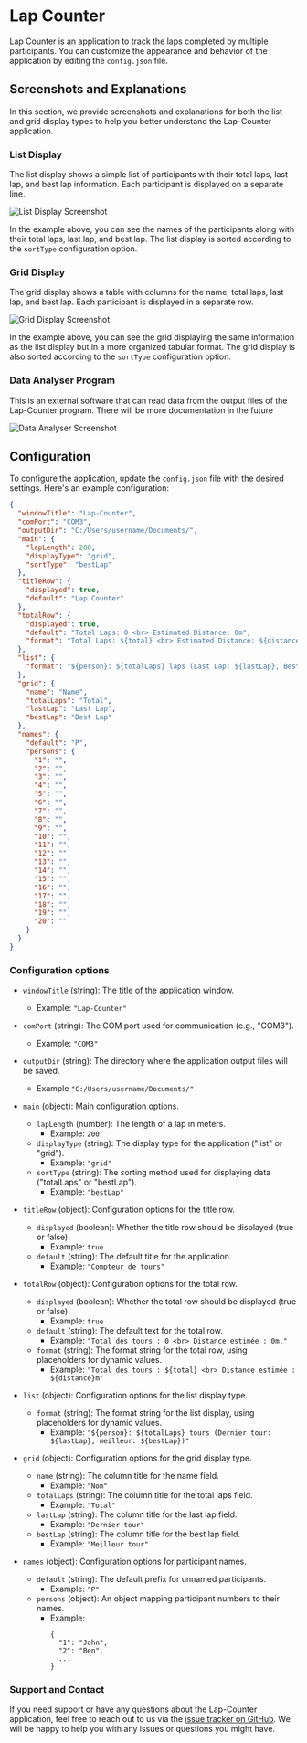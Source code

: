 # Lap Counter

Lap Counter is an application to track the laps completed by multiple participants. You can customize the appearance and behavior of the application by editing the `config.json` file.


## Screenshots and Explanations

In this section, we provide screenshots and explanations for both the list and grid display types to help you better understand the Lap-Counter application.

### List Display

The list display shows a simple list of participants with their total laps, last lap, and best lap information. Each participant is displayed on a separate line.

![List Display Screenshot](./screenshots/list-display.png)

In the example above, you can see the names of the participants along with their total laps, last lap, and best lap. The list display is sorted according to the `sortType` configuration option.

### Grid Display

The grid display shows a table with columns for the name, total laps, last lap, and best lap. Each participant is displayed in a separate row.

![Grid Display Screenshot](./screenshots/grid-display.png)

In the example above, you can see the grid displaying the same information as the list display but in a more organized tabular format. The grid display is also sorted according to the `sortType` configuration option.


### Data Analyser Program

This is an external software that can read data from the output files of the Lap-Counter program. There will be more documentation in the future

![Data Analyser Screenshot](./screenshots/data-analyser.png)


## Configuration

To configure the application, update the `config.json` file with the desired settings. Here's an example configuration:

```json
{
  "windowTitle": "Lap-Counter",
  "comPort": "COM3",
  "outputDir": "C:/Users/username/Documents/",
  "main": {
    "lapLength": 200,
    "displayType": "grid",
    "sortType": "bestLap"
  },
  "titleRow": {
    "displayed": true,
    "default": "Lap Counter"
  },
  "totalRow": {
    "displayed": true,
    "default": "Total Laps: 0 <br> Estimated Distance: 0m",
    "format": "Total Laps: ${total} <br> Estimated Distance: ${distance}m"
  },
  "list": {
    "format": "${person}: ${totalLaps} laps (Last Lap: ${lastLap}, Best: ${bestLap})"
  },
  "grid": {
    "name": "Name",
    "totalLaps": "Total",
    "lastLap": "Last Lap",
    "bestLap": "Best Lap"
  },
  "names": {
    "default": "P",
    "persons": {
      "1": "",
      "2": "",
      "3": "",
      "4": "",
      "5": "",
      "6": "",
      "7": "",
      "8": "",
      "9": "",
      "10": "",
      "11": "",
      "12": "",
      "13": "",
      "14": "",
      "15": "",
      "16": "",
      "17": "",
      "18": "",
      "19": "",
      "20": ""
    }
  }
}
```

### Configuration options

- `windowTitle` (string): The title of the application window.
  - Example: `"Lap-Counter"`

- `comPort` (string): The COM port used for communication (e.g., "COM3").
  - Example: `"COM3"`
- `outputDir` (string): The directory where the application output files will be saved. 
  - Example `"C:/Users/username/Documents/"`
- `main` (object): Main configuration options.
  - `lapLength` (number): The length of a lap in meters.
    - Example: `200`
  - `displayType` (string): The display type for the application ("list" or "grid").
    - Example: `"grid"`
  - `sortType` (string): The sorting method used for displaying data ("totalLaps" or "bestLap").
    - Example: `"bestLap"`

- `titleRow` (object): Configuration options for the title row.
  - `displayed` (boolean): Whether the title row should be displayed (true or false).
    - Example: `true`
  - `default` (string): The default title for the application.
    - Example: `"Compteur de tours"`

- `totalRow` (object): Configuration options for the total row.
  - `displayed` (boolean): Whether the total row should be displayed (true or false).
    - Example: `true`
  - `default` (string): The default text for the total row.
    - Example: `"Total des tours : 0 <br> Distance estimée : 0m,"`
  - `format` (string): The format string for the total row, using placeholders for dynamic values.
    - Example: `"Total des tours : ${total} <br> Distance estimée : ${distance}m"`

- `list` (object): Configuration options for the list display type.
  - `format` (string): The format string for the list display, using placeholders for dynamic values.
    - Example: `"${person}: ${totalLaps} tours (Dernier tour: ${lastLap}, meilleur: ${bestLap})"`

- `grid` (object): Configuration options for the grid display type.
  - `name` (string): The column title for the name field.
    - Example: `"Nom"`
  - `totalLaps` (string): The column title for the total laps field.
    - Example: `"Total"`
  - `lastLap` (string): The column title for the last lap field.
    - Example: `"Dernier tour"`
  - `bestLap` (string): The column title for the best lap field.
    - Example: `"Meilleur tour"`

- `names` (object): Configuration options for participant names.
  - `default` (string): The default prefix for unnamed participants.
    - Example: `"P"`
  - `persons` (object): An object mapping participant numbers to their names.
    - Example:
      ```
      {
        "1": "John",
        "2": "Ben",
        ...
      }
      ```

### Support and Contact

If you need support or have any questions about the Lap-Counter application, feel free to reach out to us via the [issue tracker on GitHub](https://github.com/guillaumevd/lap-counter/issues). We will be happy to help you with any issues or questions you might have.
